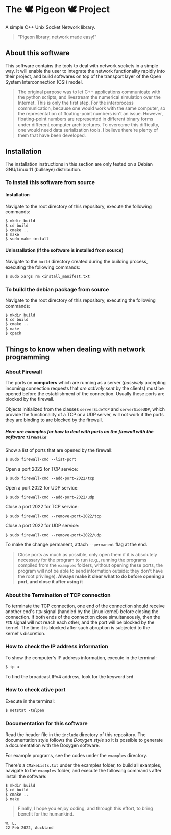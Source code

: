 # The 🕊️ Pigeon 🕊️  Project
A simple C++ Unix Socket Network library. 
>"Pigeon library, network made easy!"

## About this software

This software contains the tools to deal with network sockets in a simple way. It will enable the user to integrate the network functionality rapidly into their project, and build softwares on top of the transport layer of the Open System Interconnection (OSI) model.

>The original purpose was to let C++ applications communicate with the python scripts, and livestream the numerical simulation over the Internet.  This is only the first step. For the interprocess communication, because one would work with the same computer, so the representation of floating-point numbers isn't an issue. However, floating-point numbers are represented in different binary forms under different computer architectures. To overcome this difficulty, one would need data serialization tools. I believe there're plenty of them that have been developed.

## Installation 

The installation instructions in this section are only tested on a Debian GNU/Linux 11 (bullseye) distribution.

### To install this software from source

#### Installation
Navigate to the root directory of this repository, execute the following commands:
```
$ mkdir build
$ cd build
$ cmake ..
$ make
$ sudo make install
```

#### Uninstallation (if the software is installed from source)
Navigate to the `build` directory created during the building process, executing the following commands:
```
$ sudo xargs rm <install_manifest.txt
```
### To build the debian package from source

Navigate to the root directory of this repository, executing the following commands:
```
$ mkdir build
$ cd build
$ cmake ..
$ make
$ cpack
```
## Things to know when dealing with network programming
### About Firewall
The ports on **computers** which are running as a server (*passively* accepting incoming connection requests that *are actively sent* by the clients) must be opened before the establishment of the connection. Usually these ports are blocked by the firewall.

Objects initialized from the classes `serverSideTCP` and `serverSideUDP`, which provide the functionality of a TCP or a UDP server, will not work if the ports they are binding to are blocked by the firewall.
##### Here are examples for how to deal with ports on the firewall with the software `firewalld`
Show a list of ports that are opened by the firewall:
```
$ sudo firewall-cmd --list-port
```
Open a port 2022 for TCP service:
```
$ sudo firewall-cmd --add-port=2022/tcp
```
Open a port 2022 for UDP service:
```
$ sudo firewall-cmd --add-port=2022/udp
```
Close a port 2022 for TCP service:
```
$ sudo firewall-cmd --remove-port=2022/tcp
```
Close a port 2022 for UDP service:
```
$ sudo firewall-cmd --remove-port=2022/udp
```
To make the change permanent, attach `--permanent` flag at the end.
>Close ports as much as possible, only open them if it is absolutely necessary for the program to run (e.g., running the programs compiled from the `examples` folders, without opening these ports, the program will not be able to send information outside: they don't have the root privilege). **Always make it clear what to do before opening a port, and close it after using it** 

### About the Termination of TCP connection
To terminate the TCP connection, one end of the connection should receive another end's `FIN` signal (handled by the Linux kernel) before closing the connection. If both ends of the connection close simultaneously, then the `FIN` signal will not reach each other, and the port will be blocked by the kernel. The time it is blocked after such abruption is subjected to the kernel's discretion.

### How to check the IP address information
To show the computer's IP address information, execute in the terminal:
```
$ ip a
```
To find the broadcast IPv4 address, look for the keyword `brd`

### How to check ative port
Execute in the terminal:
```
$ netstat -tulpen
```

### Documentation for this software

Read the header file in the `include` directory of this repository. The documentation style follows the *Doxygen style* so it is possible to generate a documentation with the Doxygen software.

For example programs, see the codes under the `examples` directory.

There's a `CMakeLists.txt` under the examples folder, to build all examples, navigate to the `examples` folder, and execute the following commands after install the software:

```
$ mkdir build
$ cd build
$ cmake ..
$ make
```
>Finally, I hope you enjoy coding, and through this effort, to bring benefit for the humankind.
```
W. L. 
22 Feb 2022, Auckland
```
